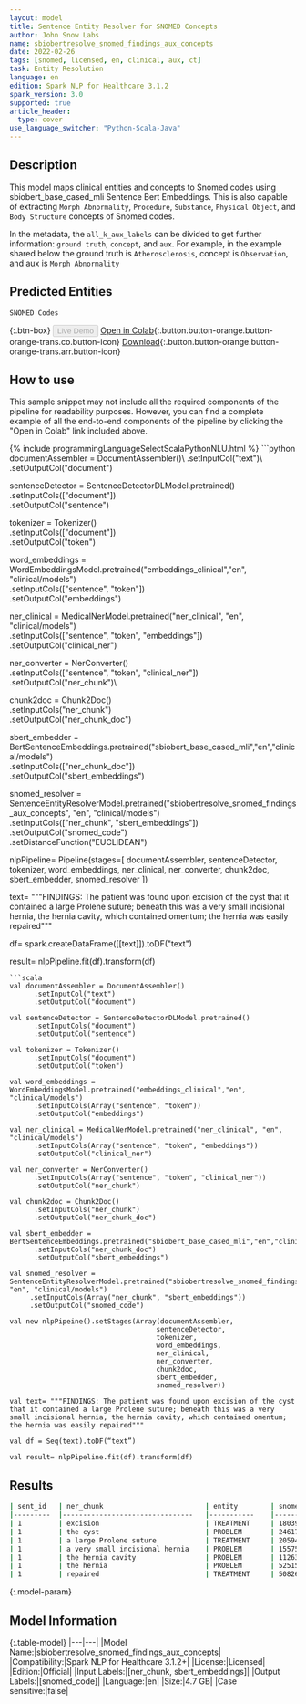 ```yaml
---
layout: model
title: Sentence Entity Resolver for SNOMED Concepts
author: John Snow Labs
name: sbiobertresolve_snomed_findings_aux_concepts
date: 2022-02-26
tags: [snomed, licensed, en, clinical, aux, ct]
task: Entity Resolution
language: en
edition: Spark NLP for Healthcare 3.1.2
spark_version: 3.0
supported: true
article_header:
  type: cover
use_language_switcher: "Python-Scala-Java"
---
```


## Description

This model maps clinical entities and concepts to Snomed codes using sbiobert_base_cased_mli Sentence Bert Embeddings. This is also capable of extracting `Morph Abnormality`, `Procedure`, `Substance`, `Physical Object`, and `Body Structure` concepts of Snomed codes.

In the metadata, the `all_k_aux_labels` can be divided to get further information: `ground truth`, `concept`, and `aux`. For example, in the example shared below the ground truth is `Atherosclerosis`, concept is `Observation`, and aux is `Morph Abnormality`

## Predicted Entities

`SNOMED Codes`


{:.btn-box}
<button class="button button-orange" disabled>Live Demo</button>
[Open in Colab](https://colab.research.google.com/github/JohnSnowLabs/spark-nlp-workshop/blob/master/tutorials/Certification_Trainings/Healthcare/3.Clinical_Entity_Resolvers.ipynb){:.button.button-orange.button-orange-trans.co.button-icon}
[Download](https://s3.amazonaws.com/auxdata.johnsnowlabs.com/clinical/models/sbiobertresolve_snomed_findings_aux_concepts_en_3.1.2_3.0_1645879611162.zip){:.button.button-orange.button-orange-trans.arr.button-icon}

## How to use

This sample snippet may not include all the required components of the pipeline for readability purposes. However, you can find a complete example of all the end-to-end components of the pipeline by clicking the "Open in Colab" link included above.




<div class="tabs-box" markdown="1">
{% include programmingLanguageSelectScalaPythonNLU.html %}
```python
documentAssembler = DocumentAssembler()\
      .setInputCol("text")\
      .setOutputCol("document")

sentenceDetector = SentenceDetectorDLModel.pretrained()\
      .setInputCols(["document"])\
      .setOutputCol("sentence")

tokenizer = Tokenizer() \
      .setInputCols(["document"]) \
      .setOutputCol("token")

word_embeddings = WordEmbeddingsModel.pretrained("embeddings_clinical","en", "clinical/models")\
      .setInputCols(["sentence", "token"])\
      .setOutputCol("embeddings")

ner_clinical = MedicalNerModel.pretrained("ner_clinical", "en", "clinical/models") \
      .setInputCols(["sentence", "token", "embeddings"]) \
      .setOutputCol("clinical_ner")

ner_converter = NerConverter() \
      .setInputCols(["sentence", "token", "clinical_ner"]) \
      .setOutputCol("ner_chunk")\

chunk2doc = Chunk2Doc() \
      .setInputCols("ner_chunk") \
      .setOutputCol("ner_chunk_doc")

sbert_embedder = BertSentenceEmbeddings.pretrained("sbiobert_base_cased_mli","en","clinical/models")\
     .setInputCols(["ner_chunk_doc"])\
     .setOutputCol("sbert_embeddings")

snomed_resolver = SentenceEntityResolverModel.pretrained("sbiobertresolve_snomed_findings_aux_concepts", "en", "clinical/models") \
     .setInputCols(["ner_chunk", "sbert_embeddings"]) \
     .setOutputCol("snomed_code")\
     .setDistanceFunction("EUCLIDEAN")

nlpPipeline= Pipeline(stages=[
                              documentAssembler,
                              sentenceDetector,
                              tokenizer,
                              word_embeddings,
                              ner_clinical,
                              ner_converter,
                              chunk2doc,
                              sbert_embedder,
                              snomed_resolver
])

text= """FINDINGS: The patient was found upon excision of the cyst that it contained a large Prolene suture; beneath this was a very small incisional hernia, the hernia cavity, which contained omentum; the hernia was easily repaired"""

df= spark.createDataFrame([[text]]).toDF("text")

result= nlpPipeline.fit(df).transform(df)
```
```scala
val documentAssembler = DocumentAssembler()
      .setInputCol("text")
      .setOutputCol("document")

val sentenceDetector = SentenceDetectorDLModel.pretrained()
      .setInputCols("document")
      .setOutputCol("sentence")

val tokenizer = Tokenizer() 
      .setInputCols("document") 
      .setOutputCol("token")

val word_embeddings = WordEmbeddingsModel.pretrained("embeddings_clinical","en", "clinical/models")
      .setInputCols(Array("sentence", "token"))
      .setOutputCol("embeddings")

val ner_clinical = MedicalNerModel.pretrained("ner_clinical", "en", "clinical/models") 
      .setInputCols(Array("sentence", "token", "embeddings")) 
      .setOutputCol("clinical_ner")

val ner_converter = NerConverter() 
      .setInputCols(Array("sentence", "token", "clinical_ner")) 
      .setOutputCol("ner_chunk")

val chunk2doc = Chunk2Doc() 
      .setInputCols("ner_chunk") 
      .setOutputCol("ner_chunk_doc")

val sbert_embedder = BertSentenceEmbeddings.pretrained("sbiobert_base_cased_mli","en","clinical/models")
      .setInputCols("ner_chunk_doc")
      .setOutputCol("sbert_embeddings")

val snomed_resolver = SentenceEntityResolverModel.pretrained("sbiobertresolve_snomed_findings_aux_concepts", "en", "clinical/models")
     .setInputCols(Array("ner_chunk", "sbert_embeddings"))
     .setOutputCol("snomed_code")

val new nlpPipeine().setStages(Array(documentAssembler,
                                    sentenceDetector,
                                    tokenizer,
                                    word_embeddings,
                                    ner_clinical,
                                    ner_converter,
                                    chunk2doc,
                                    sbert_embedder,
                                    snomed_resolver))

val text= """FINDINGS: The patient was found upon excision of the cyst that it contained a large Prolene suture; beneath this was a very small incisional hernia, the hernia cavity, which contained omentum; the hernia was easily repaired"""

val df = Seq(text).toDF(“text”) 

val result= nlpPipeline.fit(df).transform(df)
```
</div>

## Results

```bash
| sent_id 	| ner_chunk                      	| entity    	| snomed_code       	| all_codes                                                              	| resolutions                                                                                                                                                                                       	| all_k_aux_labels                                                                                                                                                                                                                                                       	|
|---------	|--------------------------------	|-----------	|-------------------	|------------------------------------------------------------------------	|---------------------------------------------------------------------------------------------------------------------------------------------------------------------------------------------------	|------------------------------------------------------------------------------------------------------------------------------------------------------------------------------------------------------------------------------------------------------------------------	|
| 1       	| excision                       	| TREATMENT 	| 180397004         	| [180397004, 65801008, 129304002, 257819000, 82868003,...               	| [excision from organ noc: [sinus tract] or [fistula], excision, excision - action, surgical excision, margins of excision,...                                                                     	| [Excision from organ NOC: [sinus tract] or [fistula]\|Procedure\|Procedure, Excision\|Procedure\|Procedure, Excision - action\|Observation\|Qualifier Value, Surgical excision\|Observation\|Qualifier Value, Surgical margins\|Spec Anatomic Site\|Body Structure,... 	|
| 1       	| the cyst                       	| PROBLEM   	| 246178003         	| [246178003, 103552005, 441457006, 264515009, 367643001,...             	| [form of cyst, cyst, cyst, cyst, cyst,...                                                                                                                                                         	| [Form of cyst\|Observation\|Attribute, Kingdom Protozoa cyst\|Observation\|Organism, Cyst\|Condition\|Clinical Finding, Cyst - morphology\|Observation\|Qualifier Value, Cyst\|Observation\|Morph Abnormality,...                                                      	|
| 1       	| a large Prolene suture         	| TREATMENT 	| 20594411000001105 	| [20594411000001105, 7267511000001100, 20125511000001105, 463182000,... 	| [finger stalls plastic medium, portia disposable gloves polythene medium (bray group ltd), silk mittens 8-14 years, polybutester suture, skinnies silk gloves large child blue (dermacea ltd),... 	| [-\|-\|-, Portia disposable gloves polythene medium (Bray Group Ltd)\|Device\|Physical Object, -\|-\|-, Polybutester suture\|Device\|Physical Object, -\|-\|-,...                                                                                                      	|
| 1       	| a very small incisional hernia 	| PROBLEM   	| 155752004         	| [155752004, 196894007, 266513000, 415772007, 266514006,                	| [simple incisional hernia, simple incisional hernia, simple incisional hernia, uncomplicated ventral incisional hernia, umbilical hernia - simple,...                                             	| [Hernia - incisional\|Condition\|Clinical Finding, Uncomplicated incisional hernia\|Condition\|Clinical Finding, Incisional hernia - simple\|Condition\|Clinical Finding, Uncomplicated ventral incisional hernia\|Condition\|Clinical Finding,...                     	|
| 1       	| the hernia cavity              	| PROBLEM   	| 112639008         	| [112639008, 52515009, 359801000, 414403008, 147780008,                 	| [protrusion, hernia, hernia, hernia, notification of whooping cough,...                                                                                                                           	| [Protrusion\|Observation\|Morph Abnormality, Hernia of abdominal cavity\|Condition\|Clinical Finding, Hernia of abdominal cavity\|Condition\|Clinical Finding, Hernia\|Observation\|Morph Abnormality,...                                                              	|
| 1       	| the hernia                     	| PROBLEM   	| 52515009          	| [52515009, 359801000, 414403008, 147780008, 112639008,                 	| [hernia, hernia, hernia, notification of whooping cough, protrusion,...                                                                                                                           	| [Hernia of abdominal cavity\|Condition\|Clinical Finding, Hernia of abdominal cavity\|Condition\|Clinical Finding, Hernia\|Observation\|Morph Abnormality, Notification of whooping cough\|Procedure\|Procedure,...                                                    	|
| 1       	| repaired                       	| TREATMENT 	| 50826004          	| [50826004, 4365001, 257903006, 33714007, 260938008,                    	| [repaired, repair, repair, corrected, restoration,...                                                                                                                                             	| [Repaired\|Observation\|Qualifier Value, Surgical repair\|Procedure\|Procedure, Repair - action\|Observation\|Qualifier Value, Corrected\|Observation\|Qualifier Value, Type of restoration\|Observation\|Attribute,...                                                	|
```

{:.model-param}
## Model Information

{:.table-model}
|---|---|
|Model Name:|sbiobertresolve_snomed_findings_aux_concepts|
|Compatibility:|Spark NLP for Healthcare 3.1.2+|
|License:|Licensed|
|Edition:|Official|
|Input Labels:|[ner_chunk, sbert_embeddings]|
|Output Labels:|[snomed_code]|
|Language:|en|
|Size:|4.7 GB|
|Case sensitive:|false|
